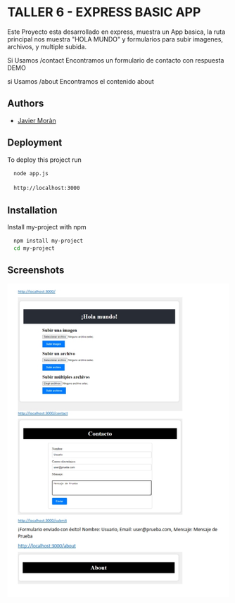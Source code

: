 
# TALLER 6 - EXPRESS BASIC APP

Este Proyecto esta desarrollado en express, muestra un App basica, la ruta principal nos muestra "HOLA MUNDO" y formularios para subir imagenes, archivos, y multiple subida.

Si Usamos /contact
Encontramos un formulario de contacto con respuesta DEMO

si Usamos /about
Encontramos el contenido about

## Authors

- [Javier Moràn](https://github.com/tecnycompu/Portafolio-NexJS)


## Deployment

To deploy this project run

```bash
  node app.js
  
  http://localhost:3000
```


## Installation

Install my-project with npm

```bash
  npm install my-project
  cd my-project
```
    
## Screenshots

![App Screenshot](./public/demo.jpg?text=App+Screenshot+Here)

